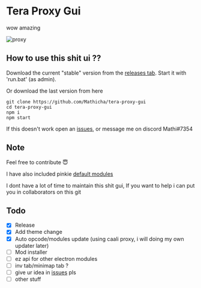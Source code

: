 # Tera Proxy Gui
wow amazing

![proxy](https://i.imgur.com/f3UX2jY.png)

## How to use this shit ui ??
Download the current "stable" version from the [releases tab](https://github.com/Mathicha/tera-proxy-gui/releases).
Start it with 'run.bat' (as admin).

Or download the last version from here
```
git clone https://github.com/Mathicha/tera-proxy-gui
cd tera-proxy-gui
npm i
npm start
```

If this doesn't work open an [issues](https://github.com/Mathicha/tera-proxy-gui/issues/new), or message me on discord Mathi#7354

## Note
Feel free to contribute 😇

I have also included pinkie [default modules](https://github.com/pinkipi/tera-proxy/tree/master/bin/node_modules)

I dont have a lot of time to maintain this shit gui, If you want to help i can put you in collaborators on this git

## Todo
- [x] Release
- [x] Add theme change
- [x] Auto opcode/modules update (using caali proxy, i will doing my own updater later)
- [ ] Mod installer
- [ ] ez api for other electron modules
- [ ] inv tab/minimap tab ?
- [ ] give ur idea in [issues](https://github.com/Mathicha/tera-proxy-gui/issues) pls
- [ ] other stuff